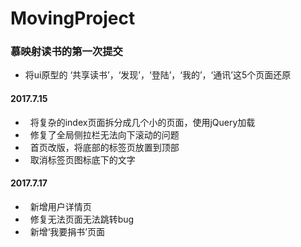# MovingProject

### 慕映射读书的第一次提交
*   将ui原型的 ‘共享读书’，‘发现’，‘登陆’，‘我的’，‘通讯’这5个页面还原

####  2017.7.15
*   将复杂的index页面拆分成几个小的页面，使用jQuery加载
*   修复了全局侧拉栏无法向下滚动的问题
*   首页改版，将底部的标签页放置到顶部
*   取消标签页图标底下的文字

####  2017.7.17
*   新增用户详情页
*   修复无法页面无法跳转bug
*   新增‘我要捐书’页面
